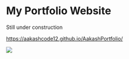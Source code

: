 # My Portfolio Website
Still under construction 

https://aakashcode12.github.io/AakashPortfolio/

![](https://res.cloudinary.com/dnv3ztqf1/image/upload/v1601429672/Github%20Readme%20for%20Portfolio%20website/Banner%20for%20readme.png)
